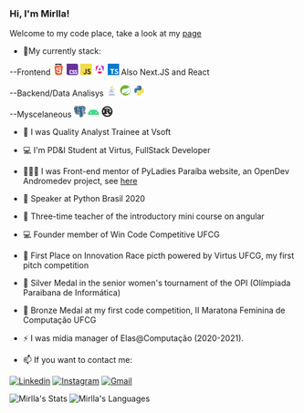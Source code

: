 
### Hi, I'm Mirlla!

Welcome to my code place, take a look at my <a href="https://mirllamarques.github.io">page</a>

- 🌱My currently stack:
  
--Frontend
<code><img height="20" src="https://raw.githubusercontent.com/github/explore/80688e429a7d4ef2fca1e82350fe8e3517d3494d/topics/html/html.png"></code>
<code><img height="20" src="https://raw.githubusercontent.com/github/explore/80688e429a7d4ef2fca1e82350fe8e3517d3494d/topics/css/css.png"></code>
<code><img height="20" src="https://raw.githubusercontent.com/github/explore/80688e429a7d4ef2fca1e82350fe8e3517d3494d/topics/javascript/javascript.png"></code>
<code><img height="20" src="https://raw.githubusercontent.com/github/explore/80688e429a7d4ef2fca1e82350fe8e3517d3494d/topics/angular/angular.png"></code>
<code><img height="20" src="https://raw.githubusercontent.com/github/explore/80688e429a7d4ef2fca1e82350fe8e3517d3494d/topics/typescript/typescript.png"></code>
Also Next.JS and React

--Backend/Data Analisys
<code><img height="20" src="https://raw.githubusercontent.com/github/explore/80688e429a7d4ef2fca1e82350fe8e3517d3494d/topics/java/java.png"></code>
<code><img height="20" src="https://raw.githubusercontent.com/github/explore/80688e429a7d4ef2fca1e82350fe8e3517d3494d/topics/spring-boot/spring-boot.png"></code>
<code><img height="20" src="https://raw.githubusercontent.com/github/explore/80688e429a7d4ef2fca1e82350fe8e3517d3494d/topics/python/python.png"></code>

--Myscelaneous
<code><img height="20" src="https://raw.githubusercontent.com/github/explore/80688e429a7d4ef2fca1e82350fe8e3517d3494d/topics/postgresql/postgresql.png"></code>
<code><img height="20" src="https://raw.githubusercontent.com/github/explore/80688e429a7d4ef2fca1e82350fe8e3517d3494d/topics/android/android.png"></code>
<code><img height="20" src="https://raw.githubusercontent.com/github/explore/80688e429a7d4ef2fca1e82350fe8e3517d3494d/topics/rust/rust.png"></code>

- 🔭 I was Quality Analyst Trainee at Vsoft

- 💻 I'm PD&I Student at Virtus, FullStack Developer 

- 👩🏻‍💻 I was Front-end mentor of PyLadies Paraíba website, an OpenDev Andromedev project, see <a href="https://github.com/pyladiespb-org/pysite/tree/master/frontend">here</a>

- 💬 Speaker at Python Brasil 2020

- :newspaper: Three-time teacher of the introductory mini course on angular 

- 💻 Founder member of Win Code Competitive UFCG

- :1st_place_medal: First Place on Innovation Race picth powered by Virtus UFCG, my first pitch competition

- :2nd_place_medal: Silver Medal in the senior women's tournament of the OPI (Olímpiada Paraibana de Informática)

- :3rd_place_medal: Bronze Medal at my first code competition, II Maratona Feminina de Computação UFCG

- ⚡ I was midia manager of Elas@Computação (2020-2021).

- 📫 If you want to contact me:

[![Linkedin](https://img.shields.io/badge/-LinkedIn-blue?style=flat&logo=Linkedin&logoColor=white)](https://www.linkedin.com/in/mirlla-marques)
[![Instagram](https://img.shields.io/badge/-Instagram-c13584?style=flat&labelColor=c13584&logo=instagram&logoColor=white)](https://www.instagram.com/mirlla_marques)
[![Gmail](https://img.shields.io/badge/-Gmail-c14438?style=flat&logo=Gmail&logoColor=white)](mailto:mirlla.alves@ccc.ufcg.edu.br)

![Mirlla's Stats](https://github-readme-stats.vercel.app/api?username=mirllamarques&show_icons=true&theme=radical)
![Mirlla's Languages](https://github-readme-stats.vercel.app/api/top-langs/?username=mirllamarques&layout=compact&theme=radical)

<!--
**mirllamarques/mirllamarques** is a ✨ _special_ ✨ repository because its `README.md` (this file) appears on your GitHub profile.

Here are some ideas to get you started:

- 🔭 I’m currently working on ...
- 🌱 I’m currently learning ...
- 👯 I’m looking to collaborate on ...
- 🤔 I’m looking for help with ...
- 💬 Ask me about ...
- 📫 How to reach me: ...
- 😄 Pronouns: ...
- ⚡ Fun fact: ...
-->
